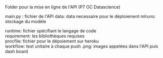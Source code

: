 Folder pour la mise en ligne de l'API (P7 OC Datascience)    

main.py : fichier de l'API
data: data necessaire pour le déploiement
mlruns: stockage du modèle
    
runtime: fichier spécifiant le langage de code  
requirement: les bibliothèques requises  
procfile: fichier pour le dépoiement sur heroku  
workflow: test unitaire à chaque push 
.png: images appelées dans l'API puis dash board
